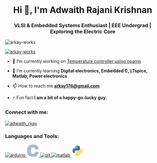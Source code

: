 <h1 align="center">Hi 👋, I'm Adwaith Rajani Krishnan</h1>
<h3 align="center">VLSI & Embedded Systems Enthusiast | EEE Undergrad | Exploring the Electric Core</h3>

<p align="left"> <img src="https://komarev.com/ghpvc/?username=arkay-works&label=Profile%20views&color=0e75b6&style=flat" alt="arkay-works" /> </p>

<p align="left"> <a href="https://github.com/ryo-ma/github-profile-trophy"><img src="https://github-profile-trophy.vercel.app/?username=arkay-works" alt="arkay-works" /></a> </p>

- 🔭 I’m currently working on [Temperature controller using opamp](https://github.com/arkay-works/temperature-controller-opamp.git)

- 🌱 I’m currently learning **Digital electronics, Embedded C, LTspice, Matlab, Power electronics**

- 📫 How to reach me **arkay176@gmail.com**

- ⚡ Fun fact **I am a bit of a happy-go-lucky guy.**

<h3 align="left">Connect with me:</h3>
<p align="left">
<a href="https://instagram.com/adwaith_rkay" target="blank"><img align="center" src="https://raw.githubusercontent.com/rahuldkjain/github-profile-readme-generator/master/src/images/icons/Social/instagram.svg" alt="adwaith_rkay" height="30" width="40" /></a>
</p>

<h3 align="left">Languages and Tools:</h3>
<p align="left"> <a href="https://www.arduino.cc/" target="_blank" rel="noreferrer"> <img src="https://cdn.worldvectorlogo.com/logos/arduino-1.svg" alt="arduino" width="40" height="40"/> </a> <a href="https://www.cprogramming.com/" target="_blank" rel="noreferrer"> <img src="https://raw.githubusercontent.com/devicons/devicon/master/icons/c/c-original.svg" alt="c" width="40" height="40"/> </a> <a href="https://git-scm.com/" target="_blank" rel="noreferrer"> <img src="https://www.vectorlogo.zone/logos/git-scm/git-scm-icon.svg" alt="git" width="40" height="40"/> </a> <a href="https://www.mathworks.com/" target="_blank" rel="noreferrer"> <img src="https://upload.wikimedia.org/wikipedia/commons/2/21/Matlab_Logo.png" alt="matlab" width="40" height="40"/> </a> <a href="https://www.python.org" target="_blank" rel="noreferrer"> <img src="https://raw.githubusercontent.com/devicons/devicon/master/icons/python/python-original.svg" alt="python" width="40" height="40"/> </a> </p>
